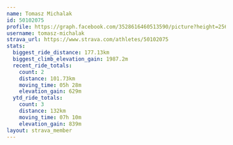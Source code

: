 ```yaml
---
name: Tomasz Michalak
id: 50102075
profile: https://graph.facebook.com/3528616460513590/picture?height=256&width=256
username: tomasz-michalak
strava_url: https://www.strava.com/athletes/50102075
stats:
  biggest_ride_distance: 177.13km
  biggest_climb_elevation_gain: 1987.2m
  recent_ride_totals:
    count: 2
    distance: 101.73km
    moving_time: 05h 28m
    elevation_gain: 629m
  ytd_ride_totals:
    count: 3
    distance: 132km
    moving_time: 07h 10m
    elevation_gain: 839m
layout: strava_member
--- 
```

